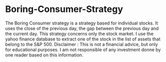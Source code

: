 # Boring-Consumer-Strategy
The Boring Consumer strategy is a strategy based  for individual stocks. It uses the close of the previous day, the gap between the previous day and the current day. 
This strategy concerns only the stock market. I use the yahoo finance database to extract one of the stock in the list of assets that belong to the S&P 500.
Disclaimer : This is not a financial advice, but only for educational purposes. I am not responsible of any investment donne by one reader based on this information.
